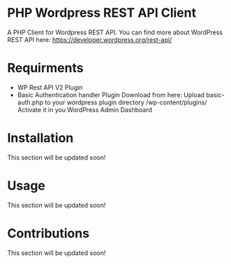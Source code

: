 # PHP Wordpress REST API Client
A PHP Client for  Wordpress REST API. You can find more about WordPress REST API here: https://developer.wordpress.org/rest-api/
# Requirments
- WP Rest API V2 Plugin
- Basic Authentication handler Plugin
Download from here: 
Upload basic-auth.php to your wordpress plugin directory /wp-content/plugins/
Activate it in you WordPress Admin Dashboard
# Installation
This section will be updated soon!
# Usage
This section will be updated soon!
# Contributions
This section will be updated soon!

